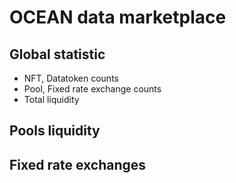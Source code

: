 # OCEAN data marketplace 


## Global statistic
- NFT, Datatoken counts
- Pool, Fixed rate exchange counts
- Total liquidity

## Pools liquidity

## Fixed rate exchanges 